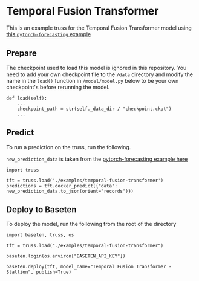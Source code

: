 # Temporal Fusion Transformer

This is an example truss for the Temporal Fusion Transformer model using [this  `pytorch-forecasting` example](https://pytorch-forecasting.readthedocs.io/en/stable/tutorials/stallion.html)

## Prepare
The checkpoint used to load this model is ignored in this repository. You need to add your own checkpoint file to the `/data` directory and modify the name  in the `load()` function in `/model/model.py` below to be your own checkpoint's before rerunning the model.
```
def load(self):
    ...
    checkpoint_path = str(self._data_dir / "checkpoint.ckpt")
    ...
```

## Predict

To run a prediction on the truss, run the following.

`new_prediction_data` is taken from the [pytorch-forecasting example here](https://pytorch-forecasting.readthedocs.io/en/stable/tutorials/stallion.html#Predict-on-new-data)
```
import truss

tft = truss.load('./examples/temporal-fusion-transformer')
predictions = tft.docker_predict({"data": new_prediction_data.to_json(orient="records")})
```

## Deploy to Baseten
To deploy the model, run the following from the root of the directory

```
import baseten, truss, os

tft = truss.load("./examples/temporal-fusion-transformer")

baseten.login(os.environ["BASETEN_API_KEY"])

baseten.deploy(tft, model_name="Temporal Fusion Transformer - Stallion", publish=True)
```
